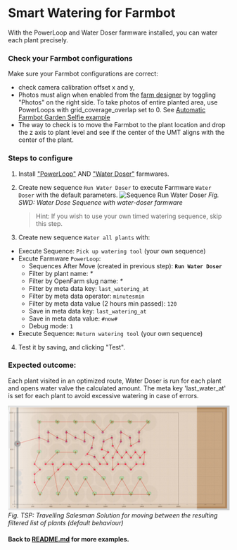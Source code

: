 # Smart Watering for Farmbot

With the PowerLoop and Water Doser farmware installed, you can water each plant precisely.

### Check your Farmbot configurations
Make sure your Farmbot configurations are correct:
- check camera calibration offset x and y,
- Photos must align when enabled from the [farm designer](https://my.farm.bot/app/designer/plants) by toggling "Photos" on the right side. To take photos of entire planted area, use PowerLoops with grid_coverage_overlap set to 0. See [Automatic Farmbot Garden Selfie example](Automatic%20Farmbot%20Garden%20Selfie.md)
- The way to check is to move the Farmbot to the plant location and drop the z axis to plant level and see if the center of the UMT aligns with the center of the plant.

### Steps to configure

1. Install ["PowerLoop"](https://github.com/amerkay/powerloop) AND ["Water Doser"](https://github.com/amerkay/water-doser) farmwares.

2. Create new sequence `Run Water Doser` to execute Farmware `Water Doser` with the default parameters.
![Sequence Run Water Doser](http://i.imgur.com/2KHjLB7.png)
*Fig. SWD: Water Dose Sequence with water-doser farmware*
	> Hint: If you wish to use your own timed watering sequence, skip this step.

3. Create new sequence `Water all plants` with:
- Execute Sequence: `Pick up watering tool` (your own sequence)
- Excute Farmware `PowerLoop`:
	- Sequences After Move (created in previous step): **`Run Water Doser`**
	- Filter by plant name: *\**
	- Filter by OpenFarm slug name: *\**
	- Filter by meta data key: `last_watering_at`
	- Filter by meta data operator: `minutesmin`
	- Filter by meta data value (2 hours min passed): `120`
	- Save in meta data key: `last_watering_at`
	- Save in meta data value: `#now#`
	- Debug mode: `1`
- Execute Sequence: `Return watering tool` (your own sequence)

4. Test it by saving, and clicking "Test".

### Expected outcome:

Each plant visited in an optimized route, Water Doser is run for each plant and opens water valve the calculated amount. The meta key 'last_water_at' is set for each plant to avoid excessive watering in case of errors.

![Travelling Salesman Solution](../tsp_greedy_farmware_screenshot.jpg)
*Fig. TSP: Travelling Salesman Solution for moving between the resulting filtered list of plants (default behaviour)*

#### Back to [README.md](../README.md) for more examples.